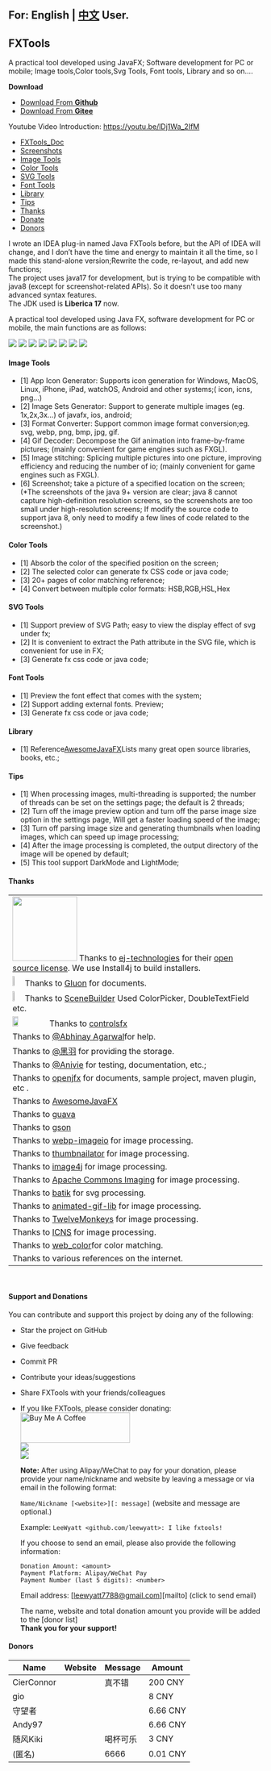 ## For: English | [中文](README_zh.md) User.

## FXTools

A practical tool developed using JavaFX; Software development for PC or mobile; Image tools,Color tools,Svg Tools, Font tools, Library and so on....<br />

**Download**
- [Download From **Github**](https://github.com/leewyatt/FXTools/releases)
- [Download From **Gitee**](https://gitee.com/leewyatt/FXTools/releases)

Youtube Video Introduction: https://youtu.be/lDj1Wa_2IfM

- [FXTools_Doc](#tools-doc)
- [Screenshots](#screenshots)
- [Image Tools](#image-tools)
- [Color Tools](#color-tools)
- [SVG Tools](#svg-tools)
- [Font Tools](#font-tools)
- [Library](#library)
- [Tips](#tips)
- [Thanks](#thanks)
- [Donate](#donate)
- [Donors](#donors)

I wrote an IDEA plug-in named Java FXTools before, but the API of IDEA will change, and I don’t have the time and energy to maintain it all the time, so I made this stand-alone version;Rewrite the code, re-layout, and add new functions;<br />
The project uses java17 for development, but is trying to be compatible with java8 (except for screenshot-related APIs).
So it doesn't use too many advanced syntax features.  <br />
The JDK used is **Liberica 17** now. <br />

<span id="tools-doc" ></span>
A practical tool developed using Java FX, software development for PC or mobile, the main functions are as follows:

<span id="screenshots" ></span>
![](readme_imgs/yl_1.png)
![](readme_imgs/yl_2.png)
![](readme_imgs/yl_3.png)
![](readme_imgs/yl_4.png)
![](readme_imgs/yl_cn_4.png)
![](readme_imgs/yl_cn_1.png)
![](readme_imgs/yl_cn_2.png)
![](readme_imgs/yl_cn_3.png)

#### Image Tools

<span id="image-tools" ></span>

- [1] App Icon Generator: Supports icon generation for Windows, MacOS, Linux, iPhone, iPad, watchOS, Android and
  other systems;( icon, icns, png...)
- [2] Image Sets Generator: Support to generate multiple images (eg. 1x,2x,3x...) of javafx, ios, android;
- [3] Format Converter: Support common image format conversion;eg. svg, webp, png, bmp, jpg, gif.
- [4] Gif Decoder: Decompose the Gif animation into frame-by-frame pictures; (mainly convenient for game engines
  such as FXGL).
- [5] Image stitching: Splicing multiple pictures into one picture, improving efficiency and reducing the number of
  io; (mainly convenient for game engines such as FXGL).
- [6] Screenshot; take a picture of a specified location on the screen;
  (*The screenshots of the java 9+ version are clear; java 8 cannot capture high-definition resolution screens, so the
  screenshots are too small under high-resolution screens; If modify the source code to support java 8, only need to
  modify a few lines of code related to the screenshot.)

#### Color Tools

<span id="color-tools" ></span>

- [1] Absorb the color of the specified position on the screen;
- [2] The selected color can generate fx CSS code or java code;
- [3] 20+ pages of color matching reference;
- [4] Convert between multiple color formats: HSB,RGB,HSL,Hex

#### SVG Tools

<span id="svg-tools" ></span>

- [1] Support preview of SVG Path; easy to view the display effect of svg under fx;
- [2] It is convenient to extract the Path attribute in the SVG file, which is convenient for use in FX;
- [3] Generate fx css code or java code;

#### Font Tools

<span id="font-tools" ></span>

- [1] Preview the font effect that comes with the system;
- [2] Support adding external fonts. Preview;
- [3] Generate fx css code or java code;

#### Library

<span id="library" ></span>

- [1] Reference[AwesomeJavaFX](https://github.com/mhrimaz/AwesomeJavaFX)Lists many great open source libraries, books,
  etc.;

#### Tips

<span id="tips" ></span>

- [1] When processing images, multi-threading is supported; the number of threads can be set on the settings page; the
  default is 2 threads;
- [2] Turn off the image preview option and turn off the parse image size option in the settings page, Will get a faster loading speed of the image;
- [3] Turn off parsing image size and generating thumbnails when loading images, which can speed up image processing;
- [4] After the image processing is completed, the output directory of the image will be opened by default;
- [5] This tool support DarkMode and LightMode;

#### Thanks
<span id="thanks" ></span>

|                                                                                                                                                                                                                                                                                                  |
|--------------------------------------------------------------------------------------------------------------------------------------------------------------------------------------------------------------------------------------------------------------------------------------------------|
| <img src="https://www.ej-technologies.com/images/product_banners/install4j_large.png" width="128"> Thanks to [ej-technologies](https://www.ej-technologies.com/) for their [open source license](https://www.ej-technologies.com/buy/install4j/openSource). We use Install4j to build installers.|
| <img src="https://gluonhq.com/wp-content/uploads/2015/01/gluon_logo@2x.png" width="5%">Thanks to [Gluon](https://gluonhq.com/) for documents.                                                                                                                                                    |
| <img src="https://gluonhq.com/wp-content/uploads/2015/02/SceneBuilderLogo@2x.png" width="5%">Thanks to [SceneBuilder](https://github.com/gluonhq/scenebuilder) Used ColorPicker, DoubleTextField etc.                                                                                            |
| <img src="https://controlsfx.github.io/images/ControlsFX.png" width="15%">Thanks to [controlsfx](https://github.com/controlsfx/controlsfx)                                                                                                                                                       |
| Thanks to [@Abhinay Agarwal](https://github.com/abhinayagarwal)for help.                                                                                                                                                                                                                         |
| Thanks to [@黑羽](https://blog.thetbw.xyz/) for providing the storage.                                                                                                                                                                                                                            |
| Thanks to [@Anivie](https://github.com/Anivie) for testing, documentation, etc.;                                                                                                                                                                                                                 |
| Thanks to [openjfx](https://openjfx.io/) for documents, sample project, maven plugin, etc .                                                                                                                                                                                                      |
| Thanks to [AwesomeJavaFX](https://github.com/mhrimaz/AwesomeJavaFX)                                                                                                                                                                                                                              |                                                                                                                                                                                                     |
| Thanks to [guava](https://github.com/google/guava)                                                                                                                                                                                                                                               |
| Thanks to [gson](https://github.com/google/gson)                                                                                                                                                                                                                                                 |
| Thanks to [webp-imageio](https://github.com/sejda-pdf/webp-imageio) for image processing.                                                                                                                                                                                                        |
| Thanks to [thumbnailator](https://github.com/coobird/thumbnailator) for image processing.                                                                                                                                                                                                        |
| Thanks to [image4j](https://github.com/imcdonagh/image4j) for image processing.                                                                                                                                                                                                                  |
| Thanks to [Apache Commons Imaging](https://github.com/apache/commons-imaging) for image processing.                                                                                                                                                                                              |
| Thanks to [batik](https://github.com/apache/xmlgraphics-batik) for svg processing.                                                                                                                                                                                                               |
| Thanks to [animated-gif-lib](https://github.com/rtyley/animated-gif-lib-for-java) for image processing.                                                                                                                                                                                          |
| Thanks to [TwelveMonkeys](https://github.com/haraldk/TwelveMonkeys) for image processing.                                                                                                                                                                                                        |
| Thanks to [ICNS](https://github.com/gino0631/icns) for image processing.                                                                                                                                                                                                                         |
| Thanks to [web_color](https://gitee.com/song-xiansen/web_color)for color matching.                                                                                                                                                                                                               |
| Thanks to various references on the internet.                                                                                                                                                                                                                                                    |
<br />

#### Support and Donations

<span id="donate" ></span>

You can contribute and support this project by doing any of the following:
* Star the project on GitHub
* Give feedback
* Commit PR
* Contribute your ideas/suggestions
* Share FXTools with your friends/colleagues
* If you like FXTools, please consider donating: <br />
  <a href="https://www.buymeacoffee.com/fxtools" target="_blank"><img src="https://cdn.buymeacoffee.com/buttons/v2/default-yellow.png" alt="Buy Me A Coffee" style="height: 60px !important;width: 217px !important;" ></a> <br />
  ![](src/main/resources/images/donate/wx.png) <br />
  ![](src/main/resources/images/donate/zfb.png) <br />

  **Note:** After using Alipay/WeChat to pay for your donation, please provide your name/nickname and website by leaving
  a message or via email in the following format:

  `Name/Nickname [<website>][: message]` (website and message are optional.)

  Example: `LeeWyatt <github.com/leewyatt>: I like fxtools!`

  If you choose to send an email, please also provide the following information:
  ```text
  Donation Amount: <amount>
  Payment Platform: Alipay/WeChat Pay
  Payment Number (last 5 digits): <number>
  ```
  Email address: [leewyatt7788@gmail.com][mailto] (click to send email)

  The name, website and total donation amount you provide will be added to the [donor list] <br />
**Thank you for your support!** 

#### Donors
<span id="donors"></span>

| **Name**   | **Website** | **Message** | **Amount** |
|------------|-------------|-------------|------------|
| CierConnor |             | 真不错         | 200 CNY    |
| gio        |           |             | 8 CNY      |
| 守望者        |           |             | 6.66 CNY   |
| Andy97     |           |             | 6.66 CNY   |
| 随风Kiki     |             | 喝杯可乐        | 3 CNY      |
| (匿名)       |             | 6666        | 0.01 CNY   |
